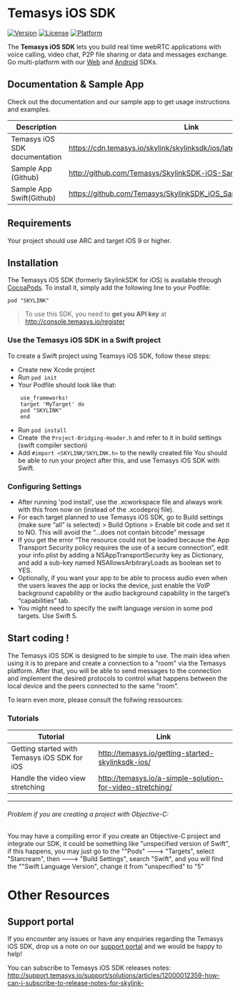 # Temasys iOS SDK
[![Version](https://img.shields.io/cocoapods/v/MyLibrary.svg?style=flat)](http://cocoadocs.org/docsets/SKYLINK)  [![License](https://img.shields.io/cocoapods/l/MyLibrary.svg?style=flat)](http://cocoadocs.org/docsets/SKYLINK) [![Platform](https://img.shields.io/cocoapods/p/MyLibrary.svg?style=flat)](http://cocoadocs.org/docsets/SKYLINK)

The **Temasys iOS SDK** lets you build real time webRTC applications with voice calling, video chat, P2P file sharing or data and messages exchange. Go multi-platform with our [Web](http://skylink.io/web/) and [Android](http://skylink.io/android) SDKs.

## Documentation & Sample App

Check out the documentation and our sample app to get usage instructions and examples.

| Description | Link |
| --- | --- |
| Temasys iOS SDK documentation | https://cdn.temasys.io/skylink/skylinksdk/ios/latest/docs/html/index.html |
| Sample App (Github) | http://github.com/Temasys/SkylinkSDK-iOS-Sample |
| Sample App Swift(Github) | https://github.com/Temasys/SkylinkSDK_iOS_SampleApp_Swift4 |

## Requirements
Your project should use ARC and target iOS 9 or higher.

## Installation

The Temasys iOS SDK (formerly SkylinkSDK for iOS) is available through [CocoaPods](http://cocoapods.org). 
To install it, simply add the following line to your Podfile:

    pod "SKYLINK"

> To use this SDK, you need to **get you API key** at http://console.temasys.io/register


### Use the Temasys iOS SDK in a Swift project

To create a Swift project using Teamsys iOS SDK, follow these steps:

- Create new Xcode project
- Run  `pod init`
- Your Podfile should look like that: 
```
    use_frameworks!
    target 'MyTarget' do
    pod "SKYLINK"
    end
```
- Run `pod install`
- Create the `Project-Bridging-Header.h` and refer to it in build settings (swift compiler section)
- Add `#import <SKYLINK/SKYLINK.h>` to the newlly created file
You should be able to run your project after this, and use Temasys iOS SDK with Swift.

### Configuring Settings

- After running 'pod install', use the .xcworkspace file and always work with this from now on (instead of the .xcodeproj file).
- For each target planned to use Temasys iOS SDK, go to Build settings  (make sure “all” is selected) > Build Options > Enable bit code and set it to NO. This will avoid the “…does not contain bitcode” message
- If you get the error “The resource could not be loaded because the App Transport Security policy requires the use of a secure connection”, edit your info.plist by adding a NSAppTransportSecurity key as Dictionary, and add a sub-key named NSAllowsArbitraryLoads as boolean set to YES.
- Optionally, if you want your app to be able to process audio even when the users leaves the app or locks the device, just enable the VoIP background capability or the audio background capability in the target’s “capabilities” tab.
- You might need to specify the swift language version in some pod targets. Use Swift 5.

## Start coding !

The Temasys iOS SDK is designed to be simple to use. The main idea when using it is to prepare and create a connection to a "room" via the Temasys platform. After that, you will be able to send messages to the connection and implement the desired protocols to control what happens between the local device and the peers connected to the same "room".

To learn even more, please consult the follwing ressources:

### Tutorials
 
| Tutorial | Link |
| --- | --- |
| Getting started with Temasys iOS SDK for iOS | http://temasys.io/getting-started-skylinksdk-ios/ |
| Handle the video view stretching | http://temasys.io/a-simple-solution-for-video-stretching/ |

----------

###### Problem if you are creating a project with Objective-C:
You may have a compiling error if you create an Objective-C project and integrate our SDK, it could be something like "unspecified version of Swift", if this happens, you may just go to the ""Pods" ---> "Targets", select "Starcream", then ---> "Build Settings", search "Swift", and you will find the ""Swift Language Version", change it from "unspecified" to "5"

**Other Resources**
==========================

Support portal
-------
If you encounter any issues or have any enquiries regarding the Temasys iOS SDK, drop us a note on our [support portal](http://support.temasys.io/support/login) and we would be happy to help! 


You can subscribe to Temasys iOS SDK releases notes: http://support.temasys.io/support/solutions/articles/12000012359-how-can-i-subscribe-to-release-notes-for-skylink-



